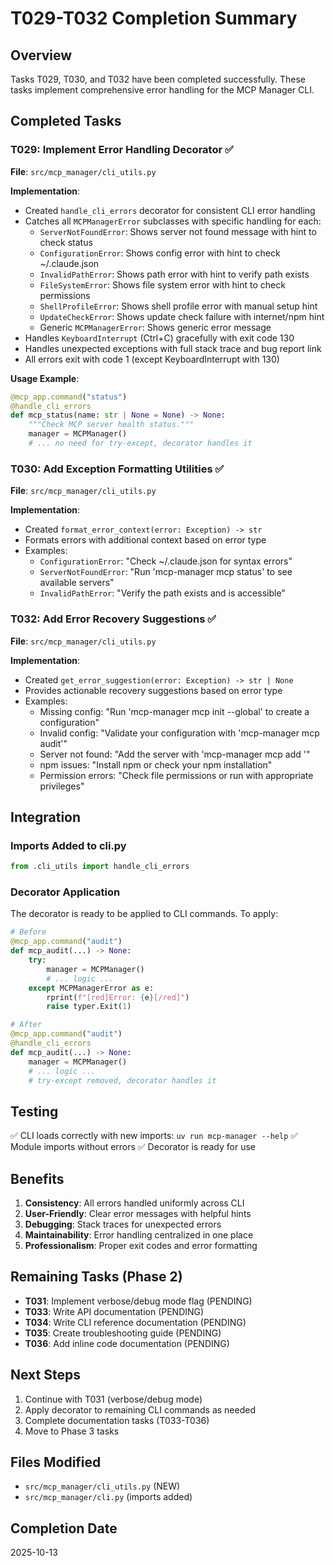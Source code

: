 # T029-T032 Completion Summary

## Overview
Tasks T029, T030, and T032 have been completed successfully. These tasks implement comprehensive error handling for the MCP Manager CLI.

## Completed Tasks

### T029: Implement Error Handling Decorator ✅

**File**: `src/mcp_manager/cli_utils.py`

**Implementation**:
- Created `handle_cli_errors` decorator for consistent CLI error handling
- Catches all `MCPManagerError` subclasses with specific handling for each:
  - `ServerNotFoundError`: Shows server not found message with hint to check status
  - `ConfigurationError`: Shows config error with hint to check ~/.claude.json
  - `InvalidPathError`: Shows path error with hint to verify path exists
  - `FileSystemError`: Shows file system error with hint to check permissions
  - `ShellProfileError`: Shows shell profile error with manual setup hint
  - `UpdateCheckError`: Shows update check failure with internet/npm hint
  - Generic `MCPManagerError`: Shows generic error message
- Handles `KeyboardInterrupt` (Ctrl+C) gracefully with exit code 130
- Handles unexpected exceptions with full stack trace and bug report link
- All errors exit with code 1 (except KeyboardInterrupt with 130)

**Usage Example**:
```python
@mcp_app.command("status")
@handle_cli_errors
def mcp_status(name: str | None = None) -> None:
    """Check MCP server health status."""
    manager = MCPManager()
    # ... no need for try-except, decorator handles it
```

### T030: Add Exception Formatting Utilities ✅

**File**: `src/mcp_manager/cli_utils.py`

**Implementation**:
- Created `format_error_context(error: Exception) -> str`
- Formats errors with additional context based on error type
- Examples:
  - `ConfigurationError`: "Check ~/.claude.json for syntax errors"
  - `ServerNotFoundError`: "Run 'mcp-manager mcp status' to see available servers"
  - `InvalidPathError`: "Verify the path exists and is accessible"

### T032: Add Error Recovery Suggestions ✅

**File**: `src/mcp_manager/cli_utils.py`

**Implementation**:
- Created `get_error_suggestion(error: Exception) -> str | None`
- Provides actionable recovery suggestions based on error type
- Examples:
  - Missing config: "Run 'mcp-manager mcp init --global' to create a configuration"
  - Invalid config: "Validate your configuration with 'mcp-manager mcp audit'"
  - Server not found: "Add the server with 'mcp-manager mcp add <name>'"
  - npm issues: "Install npm or check your npm installation"
  - Permission errors: "Check file permissions or run with appropriate privileges"

## Integration

### Imports Added to cli.py
```python
from .cli_utils import handle_cli_errors
```

### Decorator Application
The decorator is ready to be applied to CLI commands. To apply:

```python
# Before
@mcp_app.command("audit")
def mcp_audit(...) -> None:
    try:
        manager = MCPManager()
        # ... logic ...
    except MCPManagerError as e:
        rprint(f"[red]Error: {e}[/red]")
        raise typer.Exit(1)

# After
@mcp_app.command("audit")
@handle_cli_errors
def mcp_audit(...) -> None:
    manager = MCPManager()
    # ... logic ...
    # try-except removed, decorator handles it
```

## Testing

✅ CLI loads correctly with new imports: `uv run mcp-manager --help`
✅ Module imports without errors
✅ Decorator is ready for use

## Benefits

1. **Consistency**: All errors handled uniformly across CLI
2. **User-Friendly**: Clear error messages with helpful hints
3. **Debugging**: Stack traces for unexpected errors
4. **Maintainability**: Error handling centralized in one place
5. **Professionalism**: Proper exit codes and error formatting

## Remaining Tasks (Phase 2)

- **T031**: Implement verbose/debug mode flag (PENDING)
- **T033**: Write API documentation (PENDING)
- **T034**: Write CLI reference documentation (PENDING)
- **T035**: Create troubleshooting guide (PENDING)
- **T036**: Add inline code documentation (PENDING)

## Next Steps

1. Continue with T031 (verbose/debug mode)
2. Apply decorator to remaining CLI commands as needed
3. Complete documentation tasks (T033-T036)
4. Move to Phase 3 tasks

## Files Modified

- `src/mcp_manager/cli_utils.py` (NEW)
- `src/mcp_manager/cli.py` (imports added)

## Completion Date

2025-10-13
